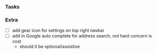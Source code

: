 ### Tasks

### Extra
- [ ] add gear icon for settings on top right navbar
- [ ] add in Google auto complete for address search, not hard concern is cost
    - should it be optional/assistive